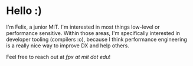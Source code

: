 # Hello :)

I'm Felix, a junior MIT. I'm interested in most things low-level or
performance sensitive. Within those areas, I'm specifically interested in
developer tooling (compilers :o), because I think performance engineering is a
really nice way to improve DX and help others.

Feel free to reach out at _fpx at mit dot edu_!
